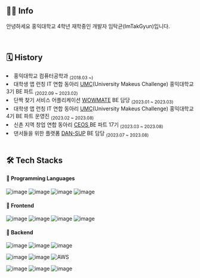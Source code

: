 <div align=left>

  ## 👨‍💻 Info

  안녕하세요 홍익대학교 4학년 재학중인 개발자 임탁균(ImTakGyun)입니다.

  <br/>

  ## 🗓 History 

  <div align=left>

  <li>홍익대학교 컴퓨터공학과 <sub>(2018.03 ~)</sub></li>
  <li>대학생 앱 런칭 IT 연합 동아리 <a href="https://www.makeus.in/umc">UMC</a>(University Makeus Challenge) 홍익대학교 3기 BE 파트 <sub>(2022.09 ~ 2023.02)     </sub></li>
  <li>단짝 찾기 서비스 어플리케이션 <a href="https://github.com/UMC-WOWMATE/WOWMATE-Server">WOWMATE</a> BE 담당 <sub>(2023.01 ~ 2023.03)</sub></li>
  <li>대학생 앱 런칭 IT 연합 동아리 <a href="https://www.makeus.in/umc">UMC</a>(University Makeus Challenge) 홍익대학교 4기 BE 파트 운영진 <sub>(2023.02 ~ 2023.08)</sub></li>
  <li>신촌 지역 창업 연합 동아리 <a href="https://github.com/CEOS-Developers">CEOS </a> BE 파트 17기 <sub>(2023.03 ~ 2023.08)</sub></li>
  <li>댄서들을 위한 플랫폼 <a href="https://www.dan-sup.com">DAN-SUP</a> BE 담당 <sub>(2023.07 ~ 2023.08)</sub></li>

  <br/>

  ## 🛠 Tech Stacks 


  #### 📌 Programming Languages
  ![image](https://img.shields.io/badge/C-A8B9CC?style=flat-square&logo=c&logoColor=white)
  ![image](https://img.shields.io/badge/C%2B%2B-00599C?style=flat-square&logo=c%2B%2B&logoColor=white)
  ![image](https://img.shields.io/badge/Java-007396?style=flat-square&logo=java&logoColor=white)
  ![image](https://img.shields.io/badge/Python-3776AB?style=flat-square&logo=Python&logoColor=white)
  
  
  #### 📌 Frontend
  ![image](https://img.shields.io/badge/HTML5-E34F26?style=flat-square&logo=html5&logoColor=white)
  ![image](https://img.shields.io/badge/CSS3-1572B6?style=flat-square&logo=css3&logoColor=white)
  ![image](https://img.shields.io/badge/JavaScript-323330?style=flat-square&logo=javascript&logoColor=F7DF1E)
  ![image](	https://img.shields.io/badge/React-20232A?style=flat-square&logo=react&logoColor=61DAFB)


  #### 📌 Backend
  ![image](https://img.shields.io/badge/Spring-6DB33F?style=flat-squaree&logo=spring&logoColor=white)
  ![image](https://img.shields.io/badge/Spring_Boot-F2F4F9?style=flat-square&logo=spring-boot)
  ![image](https://img.shields.io/badge/Node.js-339933?style=flat-square&logo=nodedotjs&logoColor=white)

  ![image](https://img.shields.io/badge/MySQL-005C84?style=flat-square&logo=mysql&logoColor=white)
  ![image](https://img.shields.io/badge/firebase-ffca28?style=flat-square&logo=firebase&logoColor=black)
  ![AWS](https://img.shields.io/badge/AWS-%23FF9900.svg?style=flat-square&logo=amazon-aws&logoColor=white)
  

  ![image](https://img.shields.io/badge/Postman-FF6C37?style=flat-square&logo=Postman&logoColor=white)
  ![image](https://img.shields.io/badge/Swagger-85EA2D?style=flat-square&logo=Swagger&logoColor=white)
  ![image](https://img.shields.io/badge/JWT-000000?style=flat-square&logo=JSON%20web%20tokens&logoColor=white)

 

